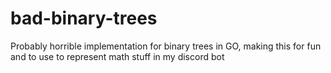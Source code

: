 # bad-binary-trees
Probably horrible implementation for binary trees in GO, making this for fun and to use to represent math stuff in my discord bot
